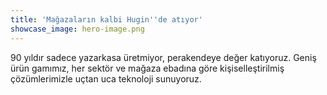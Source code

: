 ```yaml
---
title: 'Mağazaların kalbi Hugin''de atıyor'
showcase_image: hero-image.png
---
```


90 yıldır sadece yazarkasa üretmiyor, perakendeye değer katıyoruz. Geniş ürün gamımız, her sektör ve mağaza ebadına göre kişiselleştirilmiş çözümlerimizle uçtan uca teknoloji sunuyoruz.